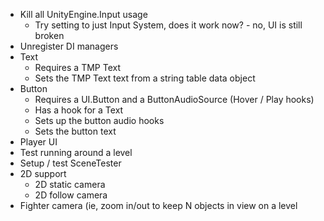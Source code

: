 * Kill all UnityEngine.Input usage
    * Try setting to just Input System, does it work now? - no, UI is still broken
* Unregister DI managers
* Text
    * Requires a TMP Text
    * Sets the TMP Text text from a string table data object
* Button
    * Requires a UI.Button and a ButtonAudioSource (Hover / Play hooks)
    * Has a hook for a Text
    * Sets up the button audio hooks
    * Sets the button text
* Player UI
* Test running around a level
* Setup / test SceneTester
* 2D support
    * 2D static camera
    * 2D follow camera
* Fighter camera (ie, zoom in/out to keep N objects in view on a level
